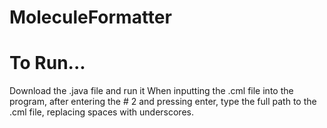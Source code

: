 # MoleculeFormatter

# To Run...
Download the .java file and run it
When inputting the .cml file into the program, after entering the # 2 and pressing enter, type the full path to the .cml file, replacing spaces with underscores.

